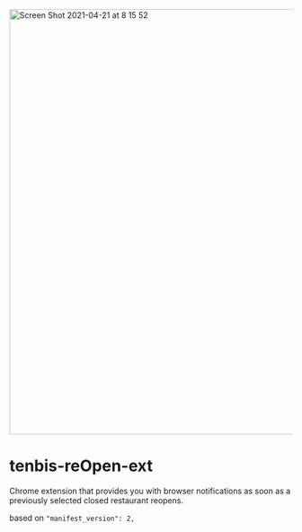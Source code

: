 <img width="757" alt="Screen Shot 2021-04-21 at 8 15 52" src="https://user-images.githubusercontent.com/6795014/115500417-e912d480-a279-11eb-8857-e1f04143626e.png">

# tenbis-reOpen-ext
Chrome extension that provides you with browser notifications as soon as a previously selected closed restaurant reopens.

based on `"manifest_version": 2,`
